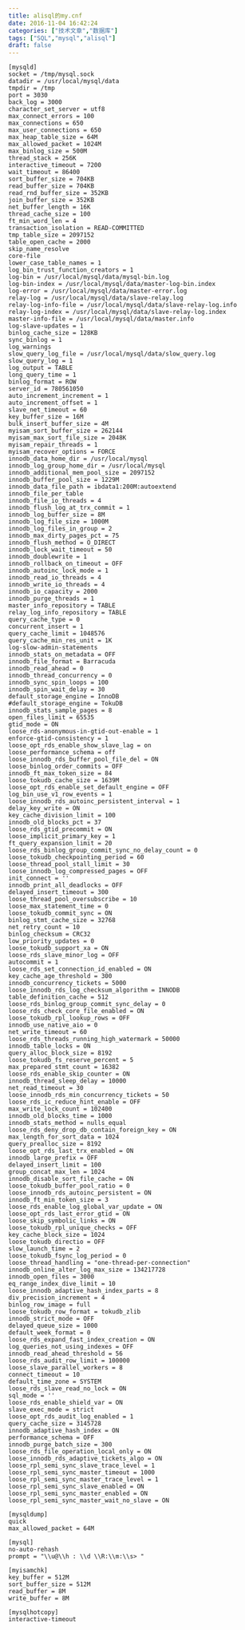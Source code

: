 ```yaml
---
title: alisql的my.cnf
date: 2016-11-04 16:42:24
categories: ["技术文章","数据库"]
tags: ["SQL","mysql","alisql"]
draft: false
---
```


	[mysqld]
	socket = /tmp/mysql.sock
	datadir = /usr/local/mysql/data
	tmpdir = /tmp
	port = 3030
	back_log = 3000
	character_set_server = utf8
	max_connect_errors = 100
	max_connections = 650
	max_user_connections = 650
	max_heap_table_size = 64M
	max_allowed_packet = 1024M
	max_binlog_size = 500M
	thread_stack = 256K
	interactive_timeout = 7200
	wait_timeout = 86400
	sort_buffer_size = 704KB
	read_buffer_size = 704KB
	read_rnd_buffer_size = 352KB
	join_buffer_size = 352KB
	net_buffer_length = 16K
	thread_cache_size = 100
	ft_min_word_len = 4
	transaction_isolation = READ-COMMITTED
	tmp_table_size = 2097152
	table_open_cache = 2000
	skip_name_resolve
	core-file
	lower_case_table_names = 1
	log_bin_trust_function_creators = 1
	log-bin = /usr/local/mysql/data/mysql-bin.log
	log-bin-index = /usr/local/mysql/data/master-log-bin.index
	log-error = /usr/local/mysql/data/master-error.log
	relay-log = /usr/local/mysql/data/slave-relay.log
	relay-log-info-file = /usr/local/mysql/data/slave-relay-log.info
	relay-log-index = /usr/local/mysql/data/slave-relay-log.index
	master-info-file = /usr/local/mysql/data/master.info
	log-slave-updates = 1
	binlog_cache_size = 128KB
	sync_binlog = 1
	log_warnings
	slow_query_log_file = /usr/local/mysql/data/slow_query.log
	slow_query_log = 1
	log_output = TABLE
	long_query_time = 1
	binlog_format = ROW
	server_id = 780561050
	auto_increment_increment = 1
	auto_increment_offset = 1
	slave_net_timeout = 60
	key_buffer_size = 16M
	bulk_insert_buffer_size = 4M
	myisam_sort_buffer_size = 262144
	myisam_max_sort_file_size = 2048K
	myisam_repair_threads = 1
	myisam_recover_options = FORCE
	innodb_data_home_dir = /usr/local/mysql
	innodb_log_group_home_dir = /usr/local/mysql
	innodb_additional_mem_pool_size = 2097152
	innodb_buffer_pool_size = 1229M
	innodb_data_file_path = ibdata1:200M:autoextend
	innodb_file_per_table
	innodb_file_io_threads = 4
	innodb_flush_log_at_trx_commit = 1
	innodb_log_buffer_size = 8M
	innodb_log_file_size = 1000M
	innodb_log_files_in_group = 2
	innodb_max_dirty_pages_pct = 75
	innodb_flush_method = O_DIRECT
	innodb_lock_wait_timeout = 50
	innodb_doublewrite = 1
	innodb_rollback_on_timeout = OFF
	innodb_autoinc_lock_mode = 1
	innodb_read_io_threads = 4
	innodb_write_io_threads = 4
	innodb_io_capacity = 2000
	innodb_purge_threads = 1
	master_info_repository = TABLE
	relay_log_info_repository = TABLE
	query_cache_type = 0
	concurrent_insert = 1
	query_cache_limit = 1048576
	query_cache_min_res_unit = 1K
	log-slow-admin-statements
	innodb_stats_on_metadata = OFF
	innodb_file_format = Barracuda
	innodb_read_ahead = 0
	innodb_thread_concurrency = 0
	innodb_sync_spin_loops = 100
	innodb_spin_wait_delay = 30
	default_storage_engine = InnoDB
	#default_storage_engine = TokuDB
	innodb_stats_sample_pages = 8
	open_files_limit = 65535
	gtid_mode = ON
	loose_rds-anonymous-in-gtid-out-enable = 1
	enforce-gtid-consistency = 1
	loose_opt_rds_enable_show_slave_lag = on
	loose_performance_schema = off
	loose_innodb_rds_buffer_pool_file_del = ON
	loose_binlog_order_commits = OFF
	innodb_ft_max_token_size = 84
	loose_tokudb_cache_size = 1639M
	loose_opt_rds_enable_set_default_engine = OFF
	log_bin_use_v1_row_events = 1
	loose_innodb_rds_autoinc_persistent_interval = 1
	delay_key_write = ON
	key_cache_division_limit = 100
	innodb_old_blocks_pct = 37
	loose_rds_gtid_precommit = ON
	loose_implicit_primary_key = 1
	ft_query_expansion_limit = 20
	loose_rds_binlog_group_commit_sync_no_delay_count = 0
	loose_tokudb_checkpointing_period = 60
	loose_thread_pool_stall_limit = 30
	loose_innodb_log_compressed_pages = OFF
	init_connect = ''
	innodb_print_all_deadlocks = OFF
	delayed_insert_timeout = 300
	loose_thread_pool_oversubscribe = 10
	loose_max_statement_time = 0
	loose_tokudb_commit_sync = ON
	binlog_stmt_cache_size = 32768
	net_retry_count = 10
	binlog_checksum = CRC32
	low_priority_updates = 0
	loose_tokudb_support_xa = ON
	loose_rds_slave_minor_log = OFF
	autocommit = 1
	loose_rds_set_connection_id_enabled = ON
	key_cache_age_threshold = 300
	innodb_concurrency_tickets = 5000
	loose_innodb_rds_log_checksum_algorithm = INNODB
	table_definition_cache = 512
	loose_rds_binlog_group_commit_sync_delay = 0
	loose_rds_check_core_file_enabled = ON
	loose_tokudb_rpl_lookup_rows = OFF
	innodb_use_native_aio = 0
	net_write_timeout = 60
	loose_rds_threads_running_high_watermark = 50000
	innodb_table_locks = ON
	query_alloc_block_size = 8192
	loose_tokudb_fs_reserve_percent = 5
	max_prepared_stmt_count = 16382
	loose_rds_enable_skip_counter = ON
	innodb_thread_sleep_delay = 10000
	net_read_timeout = 30
	loose_innodb_rds_min_concurrency_tickets = 50
	loose_rds_ic_reduce_hint_enable = OFF
	max_write_lock_count = 102400
	innodb_old_blocks_time = 1000
	innodb_stats_method = nulls_equal
	loose_rds_deny_drop_db_contain_foreign_key = ON
	max_length_for_sort_data = 1024
	query_prealloc_size = 8192
	loose_opt_rds_last_trx_enabled = ON
	innodb_large_prefix = OFF
	delayed_insert_limit = 100
	group_concat_max_len = 1024
	innodb_disable_sort_file_cache = ON
	loose_tokudb_buffer_pool_ratio = 0
	loose_innodb_rds_autoinc_persistent = ON
	innodb_ft_min_token_size = 3
	loose_rds_enable_log_global_var_update = ON
	loose_opt_rds_last_error_gtid = ON
	loose_skip_symbolic_links = ON
	loose_tokudb_rpl_unique_checks = OFF
	key_cache_block_size = 1024
	loose_tokudb_directio = OFF
	slow_launch_time = 2
	loose_tokudb_fsync_log_period = 0
	loose_thread_handling = "one-thread-per-connection"
	innodb_online_alter_log_max_size = 134217728
	innodb_open_files = 3000
	eq_range_index_dive_limit = 10
	loose_innodb_adaptive_hash_index_parts = 8
	div_precision_increment = 4
	binlog_row_image = full
	loose_tokudb_row_format = tokudb_zlib
	innodb_strict_mode = OFF
	delayed_queue_size = 1000
	default_week_format = 0
	loose_rds_expand_fast_index_creation = ON
	log_queries_not_using_indexes = OFF
	innodb_read_ahead_threshold = 56
	loose_rds_audit_row_limit = 100000
	loose_slave_parallel_workers = 8
	connect_timeout = 10
	default_time_zone = SYSTEM
	loose_rds_slave_read_no_lock = ON
	sql_mode = ''
	loose_rds_enable_shield_var = ON
	slave_exec_mode = strict
	loose_opt_rds_audit_log_enabled = 1
	query_cache_size = 3145728
	innodb_adaptive_hash_index = ON
	performance_schema = OFF
	innodb_purge_batch_size = 300
	loose_rds_file_operation_local_only = ON
	loose_innodb_rds_adaptive_tickets_algo = ON
	loose_rpl_semi_sync_slave_trace_level = 1
	loose_rpl_semi_sync_master_timeout = 1000
	loose_rpl_semi_sync_master_trace_level = 1
	loose_rpl_semi_sync_slave_enabled = ON
	loose_rpl_semi_sync_master_enabled = ON
	loose_rpl_semi_sync_master_wait_no_slave = ON

	[mysqldump]
	quick
	max_allowed_packet = 64M

	[mysql]
	no-auto-rehash
	prompt = "\\u@\\h : \\d \\R:\\m:\\s> "

	[myisamchk]
	key_buffer = 512M
	sort_buffer_size = 512M
	read_buffer = 8M
	write_buffer = 8M

	[mysqlhotcopy]
	interactive-timeout
